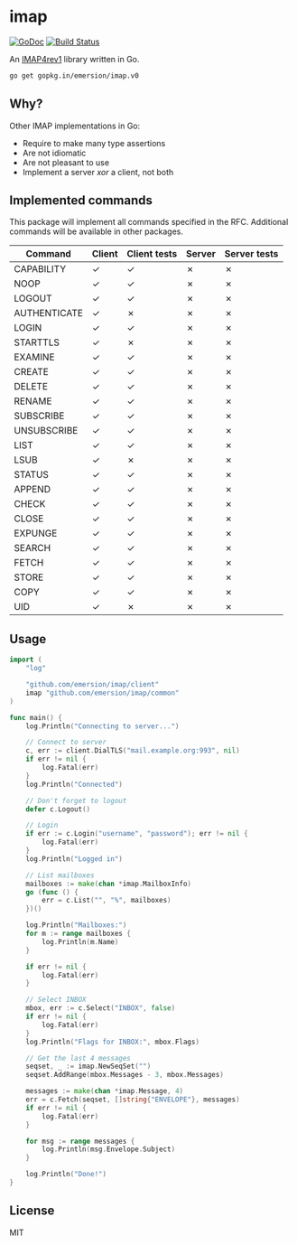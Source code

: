 # imap

[![GoDoc](https://godoc.org/github.com/emersion/imap?status.svg)](https://godoc.org/github.com/emersion/imap)
[![Build Status](https://travis-ci.org/emersion/imap.svg?branch=master)](https://travis-ci.org/emersion/imap)

An [IMAP4rev1](https://tools.ietf.org/html/rfc3501) library written in Go.

```bash
go get gopkg.in/emersion/imap.v0
```

## Why?

Other IMAP implementations in Go:
* Require to make many type assertions
* Are not idiomatic
* Are not pleasant to use
* Implement a server _xor_ a client, not both

## Implemented commands

This package will implement all commands specified in the RFC. Additional
commands will be available in other packages.

Command       | Client | Client tests | Server | Server tests
------------- | ------ | ------------ | ------ | ------------
CAPABILITY    | ✓      | ✓            | ✗      | ✗
NOOP          | ✓      | ✓            | ✗      | ✗
LOGOUT        | ✓      | ✓            | ✗      | ✗
AUTHENTICATE  | ✓      | ✗            | ✗      | ✗
LOGIN         | ✓      | ✓            | ✗      | ✗
STARTTLS      | ✓      | ✗            | ✗      | ✗
EXAMINE       | ✓      | ✓            | ✗      | ✗
CREATE        | ✓      | ✓            | ✗      | ✗
DELETE        | ✓      | ✓            | ✗      | ✗
RENAME        | ✓      | ✓            | ✗      | ✗
SUBSCRIBE     | ✓      | ✓            | ✗      | ✗
UNSUBSCRIBE   | ✓      | ✓            | ✗      | ✗
LIST          | ✓      | ✓            | ✗      | ✗
LSUB          | ✓      | ✗            | ✗      | ✗
STATUS        | ✓      | ✓            | ✗      | ✗
APPEND        | ✓      | ✓            | ✗      | ✗
CHECK         | ✓      | ✓            | ✗      | ✗
CLOSE         | ✓      | ✓            | ✗      | ✗
EXPUNGE       | ✓      | ✓            | ✗      | ✗
SEARCH        | ✓      | ✓            | ✗      | ✗
FETCH         | ✓      | ✓            | ✗      | ✗
STORE         | ✓      | ✓            | ✗      | ✗
COPY          | ✓      | ✓            | ✗      | ✗
UID           | ✓      | ✗            | ✗      | ✗

## Usage

```go
import (
	"log"

	"github.com/emersion/imap/client"
	imap "github.com/emersion/imap/common"
)

func main() {
	log.Println("Connecting to server...")

	// Connect to server
	c, err := client.DialTLS("mail.example.org:993", nil)
	if err != nil {
		log.Fatal(err)
	}
	log.Println("Connected")

	// Don't forget to logout
	defer c.Logout()

	// Login
	if err := c.Login("username", "password"); err != nil {
		log.Fatal(err)
	}
	log.Println("Logged in")

	// List mailboxes
	mailboxes := make(chan *imap.MailboxInfo)
	go (func () {
		err = c.List("", "%", mailboxes)
	})()

	log.Println("Mailboxes:")
	for m := range mailboxes {
		log.Println(m.Name)
	}

	if err != nil {
		log.Fatal(err)
	}

	// Select INBOX
	mbox, err := c.Select("INBOX", false)
	if err != nil {
		log.Fatal(err)
	}
	log.Println("Flags for INBOX:", mbox.Flags)

	// Get the last 4 messages
	seqset, _ := imap.NewSeqSet("")
	seqset.AddRange(mbox.Messages - 3, mbox.Messages)

	messages := make(chan *imap.Message, 4)
	err = c.Fetch(seqset, []string{"ENVELOPE"}, messages)
	if err != nil {
		log.Fatal(err)
	}

	for msg := range messages {
		log.Println(msg.Envelope.Subject)
	}

	log.Println("Done!")
}
```

## License

MIT
